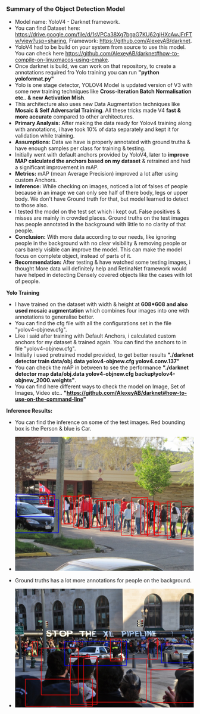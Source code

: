 

### Summary of the Object Detection Model

* Model name: YoloV4 - Darknet framework. 
* You can find Dataset here: https://drive.google.com/file/d/1sVPCa38Xg7bgaG7KU62gjHXcAwJFrFTw/view?usp=sharing, Framework: https://github.com/AlexeyAB/darknet. 
* YoloV4 had to be build on your system from source to use this model. You can check here https://github.com/AlexeyAB/darknet#how-to-compile-on-linuxmacos-using-cmake. 
* Once darknet is build, we can work on that repository, to create a annotations required fro Yolo training you can run **"python yoloformat.py"**
* Yolo is one stage detector, YOLOV4 Model is updated version of V3 with some new training techniques like **Cross-iteration Batch Normalisation etc.. & new Activation Mish**. 
* This architecture also uses new Data Augmentation techniques like **Mosaic & Self Adversarial Training**. All these tricks made V4 **fast & more accurate** compared to other architectures.
* **Primary Analysis:** After making the data ready for Yolov4 training along with annotations, i have took 10% of data separately and kept it for validation while training. 
* **Assumptions:** Data we have is properly annotated with ground truths & have enough samples per class for training & testing.
* Initially went with default anchors provided by YoloV4, later to **improve MAP calculated the anchors based on my dataset** & retrained and had a significant improvement in mAP. 
* **Metrics:** mAP (mean Average Precision) improved a lot after using custom Anchors. 
* **Inference:** While checking on images, noticed a lot of falses of people because in an image we can only see half of there body, legs or upper body. We don't have Ground truth for that, but model learned to detect to those also. 
* I tested the model on the test set which i kept out. False positives & misses are mainly in crowded places. Ground truths on the test images has people annotated in the background with little to no clarity of that people.
* **Conclusion:** With more data according to our needs, like ignoring people in the background with no clear visibility & removing people or cars barely visible can improve the model. This can make the model focus on complete object, instead of parts of it. 
* **Recommendation:** After testing & have watched some testing images, i thought More data will definitely help and RetinaNet framework would have helped in detecting Densely covered objects like the cases with lot of people. 



**Yolo Training**

* I have trained on the dataset with width & height at **608*608 and also used mosaic augmentation** which combines four images into one with annotations to generalise better. 
* You can find the cfg file with all the configurations set in the file "yolov4-objnew.cfg".
* Like i said after training with Default Anchors, i calculated custom anchors for my dataset & trained again. You can find the anchors to in file "yolov4-objnew.cfg".
* Initially i used pretrained model provided, to get better results **"./darknet detector train data/obj.data yolov4-objnew.cfg yolov4.conv.137"**
* You can check the mAP in between to see the performance **"./darknet detector map data/obj.data yolov4-objnew.cfg backup\yolov4-objnew_2000.weights"**.
* You can find here different ways to check the model on Image, Set of Images, Video etc.. **"https://github.com/AlexeyAB/darknet#how-to-use-on-the-command-line"**

 

**Inference Results:**

* You can find the inference on some of the test images. Red bounding box is the Person & blue is Car.
* ![alt text](inference/image_000002225.jpg)
* Ground truths has a lot more annotations for people on the background. 

* ![alt text](inference/image_000002224.jpg)